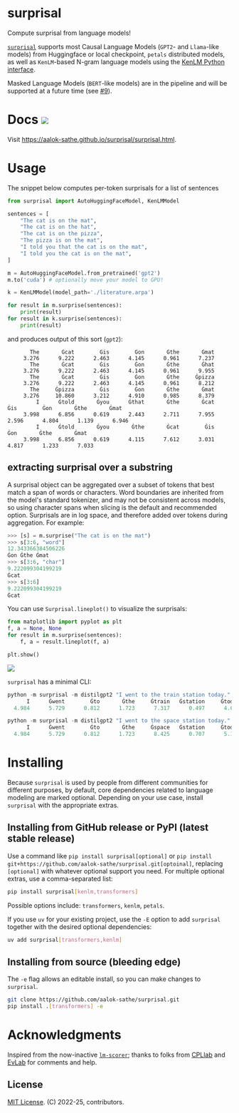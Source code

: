 # surprisal
Compute surprisal from language models!

[`surprisal`](https://github.com/aalok-sathe/surprisal) supports most Causal Language Models (`GPT2`- and `Llama`-like models) from Huggingface or local checkpoint, `petals` distributed models, 
as well as `KenLM`-based N-gram language models using the [KenLM Python interface](https://github.com/kpu/kenlm).

Masked Language Models (`BERT`-like models) are in the pipeline and will be supported at a future time (see [#9](https://github.com/aalok-sathe/surprisal/pull/9)).

# Docs [![](https://github.com/aalok-sathe/surprisal/actions/workflows/docs.yml/badge.svg)](https://aalok-sathe.github.io/surprisal/surprisal.html)
Visit https://aalok-sathe.github.io/surprisal/surprisal.html.

# Usage

The snippet below computes per-token surprisals for a list of sentences
```python
from surprisal import AutoHuggingFaceModel, KenLMModel

sentences = [
    "The cat is on the mat",
    "The cat is on the hat",
    "The cat is on the pizza",
    "The pizza is on the mat",
    "I told you that the cat is on the mat",
    "I told you the cat is on the mat",
]

m = AutoHuggingFaceModel.from_pretrained('gpt2')
m.to('cuda') # optionally move your model to GPU!

k = KenLMModel(model_path='./literature.arpa')

for result in m.surprise(sentences):
    print(result)
for result in k.surprise(sentences):
    print(result)
```
and produces output of this sort (`gpt2`):
```
       The       Ġcat        Ġis        Ġon       Ġthe       Ġmat  
     3.276      9.222      2.463      4.145      0.961      7.237  
       The       Ġcat        Ġis        Ġon       Ġthe       Ġhat  
     3.276      9.222      2.463      4.145      0.961      9.955  
       The       Ġcat        Ġis        Ġon       Ġthe     Ġpizza  
     3.276      9.222      2.463      4.145      0.961      8.212  
       The     Ġpizza        Ġis        Ġon       Ġthe       Ġmat  
     3.276     10.860      3.212      4.910      0.985      8.379  
         I      Ġtold       Ġyou      Ġthat       Ġthe       Ġcat        Ġis        Ġon       Ġthe       Ġmat 
     3.998      6.856      0.619      2.443      2.711      7.955      2.596      4.804      1.139      6.946 
         I      Ġtold       Ġyou       Ġthe       Ġcat        Ġis        Ġon       Ġthe       Ġmat  
     3.998      6.856      0.619      4.115      7.612      3.031      4.817      1.233      7.033 
```

## extracting surprisal over a substring

A surprisal object can be aggregated over a subset of tokens that best match a span of words or characters. 
Word boundaries are inherited from the model's standard tokenizer, and may not be consistent across models,
so using character spans when slicing is the default and recommended option.
Surprisals are in log space, and therefore added over tokens during aggregation.  For example:
```python
>>> [s] = m.surprise("The cat is on the mat")
>>> s[3:6, "word"] 
12.343366384506226
Ġon Ġthe Ġmat
>>> s[3:6, "char"]
9.222099304199219
Ġcat
>>> s[3:6]
9.222099304199219
Ġcat
```

You can use `Surprisal.lineplot()` to visualize the surprisals:

```python
from matplotlib import pyplot as plt
f, a = None, None
for result in m.surprise(sentences):
    f, a = result.lineplot(f, a)

plt.show()
```

![](https://i.imgur.com/HusVOUq.png)


`surprisal` has a minimal CLI:
```python
python -m surprisal -m distilgpt2 "I went to the train station today."
      I      Ġwent        Ġto       Ġthe     Ġtrain   Ġstation     Ġtoday          . 
  4.984      5.729      0.812      1.723      7.317      0.497      4.600      2.528 

python -m surprisal -m distilgpt2 "I went to the space station today."
      I      Ġwent        Ġto       Ġthe     Ġspace   Ġstation     Ġtoday          . 
  4.984      5.729      0.812      1.723      8.425      0.707      5.182      2.574
```


# Installing
Because `surprisal` is used by people from different communities for different
purposes, by default, core dependencies related to language modeling are marked
optional. Depending on your use case, install `surprisal` with the appropriate
extras.

## Installing from GitHub release or PyPI (latest stable release)

Use a command like `pip install surprisal[optional]` or `pip install git+https://github.com/aalok-sathe/surprisal.git[optoinal]`, replacing `[optional]` with whatever optional support you need.
For multiple optional extras, use a comma-separated list:
```bash
pip install surprisal[kenlm,transformers]
```
Possible options include: `transformers`, `kenlm`, `petals`.

If you use `uv` for your existing project, use the `-E` option to add
`surprisal` together with the desired optional dependencies:
```bash
uv add surprisal[transformers,kenlm]
```

## Installing from source (bleeding edge)

The `-e` flag allows an editable install, so you can make changes to `surprisal`.
```bash
git clone https://github.com/aalok-sathe/surprisal.git
pip install .[transformers] -e
```


# Acknowledgments

Inspired from the now-inactive [`lm-scorer`](https://github.com/simonepri/lm-scorer); thanks to
folks from [CPLlab](http://cpl.mit.edu) and [EvLab](https://evlab.mit.edu) for comments and help.

## License 
[MIT License](./LICENSE).
(C) 2022-25, contributors.
